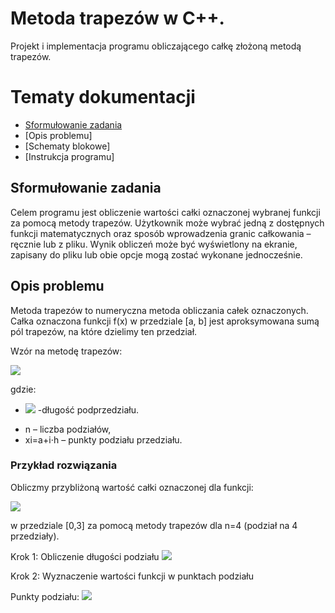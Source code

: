# Metoda trapezów w C++. 
Projekt i implementacja programu obliczającego całkę złożoną metodą trapezów. 

# Tematy dokumentacji
* [Sformułowanie zadania]( #Sformułowaniezadania)
* [Opis problemu]
* [Schematy blokowe]
* [Instrukcja programu]

    
## Sformułowanie zadania
Celem programu jest obliczenie wartości całki oznaczonej wybranej funkcji za pomocą metody trapezów. Użytkownik może wybrać jedną z dostępnych funkcji matematycznych oraz sposób wprowadzenia granic całkowania – ręcznie lub z pliku. Wynik obliczeń może być wyświetlony na ekranie, zapisany do pliku lub obie opcje mogą zostać wykonane jednocześnie.

## Opis problemu
Metoda trapezów to numeryczna metoda obliczania całek oznaczonych. Całka oznaczona funkcji f(x) w przedziale [a, b] jest aproksymowana sumą pól trapezów, na które dzielimy ten przedział.

Wzór na metodę trapezów:

![](https://cdn.discordapp.com/attachments/603599707796668426/1335681625161339010/image.png?ex=67a10df3&is=679fbc73&hm=cc6c9d9a05f81db8355febc5f5111474e8361e53166c952e745184f16a591a4d&)

gdzie:
* ![](https://cdn.discordapp.com/attachments/603599707796668426/1335682397043167292/image.png?ex=67a10eab&is=679fbd2b&hm=7664bf4e09d60a91ab63016c7985a4127d5dd804a55b235f6214e57724ebcf1f&)
-długość podprzedziału.

- n – liczba podziałów,
- xi=a+i⋅h – punkty podziału przedziału.

### Przykład rozwiązania
Obliczmy przybliżoną wartość całki oznaczonej dla funkcji:

![](https://cdn.discordapp.com/attachments/603599707796668426/1335687623724892200/image.png?ex=67a11389&is=679fc209&hm=0d4290804b4631500e243f75b0379cf1ba77c82bcb8931ece2e2a0a673a9effa&)

w przedziale [0,3] za pomocą metody trapezów dla n=4 (podział na 4 przedziały).

Krok 1: Obliczenie długości podziału
![](https://cdn.discordapp.com/attachments/603599707796668426/1335688016630513664/image.png?ex=67a113e7&is=679fc267&hm=6e53a0dca7bb6d5be2b7b8d8ebbce84e58dd78cc1abad5a9fe91c71cbfec2c89&)

Krok 2: Wyznaczenie wartości funkcji w punktach podziału

Punkty podziału:
![](https://cdn.discordapp.com/attachments/603599707796668426/1335688293366501566/image.png?ex=67a11429&is=679fc2a9&hm=a5e1876537bc829621ea79f366610339301b0b707f189bd279116a4e8404d7d8&)
